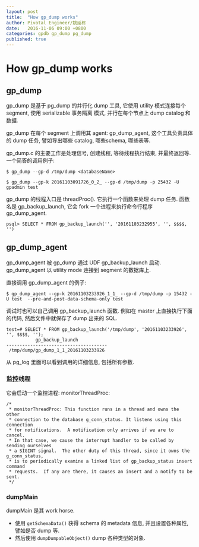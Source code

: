```yaml
---
layout: post
title:  "How gp_dump works"
author: Pivotal Engineer/姚延栋
date:   2016-11-06 09:00 +0800
categories: gpdb gp_dump pg_dump
published: true
---
```


# How gp_dump works

## gp_dump

gp_dump 是基于 pg_dump 的并行化 dump 工具, 它使用 utility 模式连接每个 segment, 使用 serializable 事务隔离
模式, 并行在每个节点上 dump catalog 和数据.

gp_dump 在每个 segment 上调用其 agent: gp_dump_agent, 这个工具负责具体的 dump 任务, 譬如导出哪些 catalog, 哪些schema, 哪些表等.

gp_dump.c 的主要工作是处理信号, 创建线程, 等待线程执行结束, 并最终返回等. 一个简答的调用例子:

    $ gp_dump --gp-d /tmp/dump <databaseName>

    $ gp_dump --gp-k 20161103091726_0_2_ --gp-d /tmp/dump -p 25432 -U gpadmin test


gp_dump 的线程入口是 threadProc(). 它执行一个函数来处理 dump 任务.
函数名是 gp_backup_launch, 它会 fork 一个进程来执行命令行程序 gp_dump_agent.

    psql> SELECT * FROM gp_backup_launch('', '20161103232955', '', $$$$, '')

## gp_dump_agent

gp_dump_agent 被 gp_dump 通过 UDF gp_backup_launch 启动. gp_dump_agent 以 utility mode 连接到 segment 的数据库上.

直接调用 gp_dump_agent 的例子:

    $ gp_dump_agent --gp-k 20161103233926_1_1_ --gp-d /tmp/dump -p 15432 -U test  --pre-and-post-data-schema-only test


调试时也可以自己调用 gp_backup_launch 函数. 例如在 master 上直接执行下面的代码, 然后文件中就保存了 dump 出来的 SQL.

    test=# SELECT * FROM gp_backup_launch('/tmp/dump', '20161103233926', '', $$$$, '');
               gp_backup_launch
    --------------------------------------
     /tmp/dump/gp_dump_1_1_20161103233926

从 pg_log 里面可以看到调用的详细信息, 包括所有参数.


### 监控线程

 它会启动一个监控进程: monitorThreadProc:

    /*
     * monitorThreadProc: This function runs in a thread and owns the other
     * connection to the database g_conn_status. It listens using this connection
     * for notifications.  A notification only arrives if we are to cancel.
     * In that case, we cause the interrupt handler to be called by sending ourselves
     * a SIGINT signal.  The other duty of this thread, since it owns the g_conn_status,
     * is to periodically examine a linked list of gp_backup_status insert command
     * requests.  If any are there, it causes an insert and a notify to be sent.
     */


### dumpMain

dumpMain 是其 work horse.

* 使用 `getSchemaData()` 获得 schema 的 metadata 信息, 并且设置各种属性, 譬如是否 dump 等.
* 然后使用 `dumpDumpableObject()` dump 各种类型的对象.